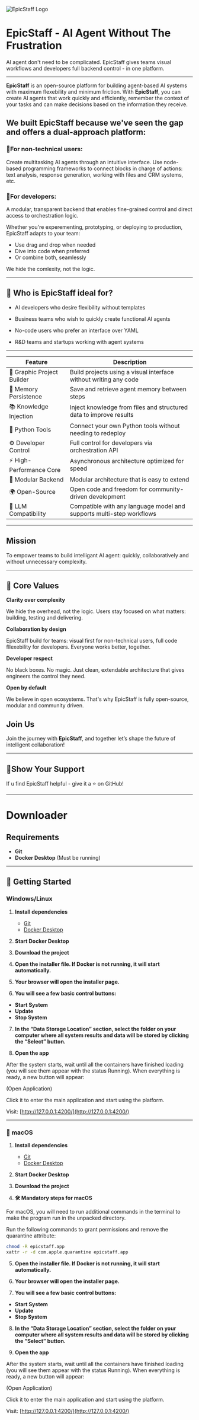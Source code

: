 ![EpicStaff Logo](logo.png)

# EpicStaff - AI Agent Without The Frustration

AI agent don't need to be complicated. EpicStaff gives teams visual workflows and developers full backend control - in one platform.

---

**EpicStaff** is an open-source platform for building agent-based AI systems with maximum flexebility and minimum friction.
With **EpicStaff**, you can create AI agents that work quickly and efficiently, remember the context of your tasks and can make decisions based on the information they receive.

## We built EpicStaff because we've seen the gap and offers a dual-approach platform:

### 🔹For non-technical users:

Create multitasking AI agents through an intuitive interface. Use node-based programming frameworks to connect blocks in charge of actions: text analysis, response generation, working with files and CRM systems, etc.

### 🔹For developers:

A modular, transparent backend that enables fine-grained control and direct access to orchestration logic.

Whether you're experementing, prototyping, or deploying to production, EpicStaff adapts to your team:

- Use drag and drop when needed
- Dive into code when preferred
- Or combine both, seamlessly

We hide the comlexity, not the logic.

---
## 🎯 Who is EpicStaff ideal for?

- AI developers who desire flexibility without templates

- Business teams who wish to quickly create functional AI agents

- No-code users who prefer an interface over YAML

- R&D teams and startups working with agent systems

---

|  Feature                 |  Description                                                                 |
|--------------------------|------------------------------------------------------------------------------|
| 🧩 Graphic Project Builder | Build projects using a visual interface without writing any code             |
| 🧠 Memory Persistence      | Save and retrieve agent memory between steps                                 |
| 📚 Knowledge Injection     | Inject knowledge from files and structured data to improve results           |
| 🐍 Python Tools            | Connect your own Python tools without needing to redeploy                    |
| ⚙️ Developer Control       | Full control for developers via orchestration API                            |
| ⚡ High-Performance Core   | Asynchronous architecture optimized for speed                                |
| 🧱 Modular Backend         | Modular architecture that is easy to extend                                  |
| 🌍 Open-Source             | Open code and freedom for community-driven development                       |
| 🤖 LLM Compatibility       | Compatible with any language model and supports multi-step workflows         |

---

## Mission

To empower teams to build intelligant AI agent: quickly, collaboratively and without unnecessary complexity.

---

## 💎 Core Values

 **Clarity over complexity**

We hide the overhead, not the logic. Users stay focused on what matters: building, testing and delivering.

 **Collaboration by design**

EpicStaff build for teams: visual first for non-technical users, full code fllexebility for developers. Everyone works better, together.

 **Developer respect**
 
No black boxes. No magic. Just clean, extendable architecture that gives engineers the control they need.

**Open by default**

We believe in open ecosystems. That's why EpicStaff is fully open-source, modular and community driven.

## Join Us

Join the journey with **EpicStaff**, and together let’s shape the future of intelligent collaboration!

---

## 💫Show Your Support

If u find EpicStaff helpful - give it a ⭐️ on GitHub!

---

# Downloader

## Requirements
- **Git**  
- **Docker Desktop** (Must be running)

---

## 🚀 Getting Started

### Windows/Linux

1. **Install dependencies**  
   - [Git](https://github.com/EpicStaff/EpicStaff/releases/tag/Hackathon)  
   - [Docker Desktop](https://www.docker.com/products/docker-desktop/)

2. **Start Docker Desktop**

3. **Download the project**  

4. **Open the installer file. If Docker is not running, it will start automatically.**

5. **Your browser will open the installer page.**

6. **You will see a few basic control buttons:**
* **Start System**
*  **Update**
*  **Stop System**

7. **In the “Data Storage Location” section, select the folder on your computer where all system results and data will be stored by clicking the “Select” button.**
   
9. **Open the app**

After the system starts, wait until all the containers have finished loading (you will see them appear with the status Running). 
When everything is ready, a new button will appear: 

(Open Application)

Click it to enter the main application and start using the platform.

   Visit: [http://127.0.0.1:4200/](http://127.0.0.1:4200/)

---

### 🍎 macOS

1. **Install dependencies**  
   - [Git](https://github.com/EpicStaff/EpicStaff/releases/tag/Hackathon)  
   - [Docker Desktop](https://www.docker.com/products/docker-desktop/)

2. **Start Docker Desktop**

3. **Download the project**  

4. **🛠️ Mandatory steps for macOS**

For macOS, you will need to run additional commands in the terminal to make the program run in the unpacked directory.

Run the following commands to grant permissions and remove the quarantine attribute:

```bash
chmod -R epicstaff.app 
xattr -r -d com.apple.quarantine epicstaff.app
```

5. **Open the installer file. If Docker is not running, it will start automatically.**

6. **Your browser will open the installer page.**

7. **You will see a few basic control buttons:**
* **Start System**
*  **Update**
*  **Stop System**

8. **In the “Data Storage Location” section, select the folder on your computer where all system results and data will be stored by clicking the “Select” button.**
   
9. **Open the app**

After the system starts, wait until all the containers have finished loading (you will see them appear with the status Running). 
When everything is ready, a new button will appear: 

(Open Application)

Click it to enter the main application and start using the platform.

   Visit: [http://127.0.0.1:4200/](http://127.0.0.1:4200/)
